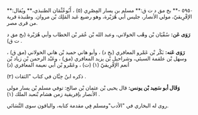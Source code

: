 ٥٩٥٠ -** بخ مق د ت ق:** مسلم بن يسار المِصْرِي (٥) ، أَبُوعُثْمَان الطنبذي،** ويُقال:** الإفْرِيقيّ، مولي الأنصار، جليس أبي هُرَيْرة، وهو رضيع عَبد المَلِك بْن مروان. وطنبذة قرية من قرى مصر.

**رَوَى عَن:** سُفْيَان بْن وهْب الخولاني، وعبد الله بْن عُمَر بْن الخطاب وأبي هُرَيْرة (بخ مق د ت ق) .

**رَوَى عَنه:** بَكْر بْن عَمْرو المعافري (بخ د) ، وأبو هاني حميد بْن هاني الخولاني (مق ق) ، وسهل بْن علقمة السبئي، وشراحيل بْن يزيد المعافري (مق) ، وعَبْد الرحمن بْن زياد بْن أنعم الإفْرِيقيّ (١) (ت) ، وعَمْرو بْن أَبي نعيمة المعافري (د)

ذكره ابنُ حِبَّان في كتاب "الثقات (٢) .

**وَقَال أبو سَعِيد بْن يونس:** قال يحيى بْن عثمان بْن صالح: توفي مسلم بْن يسار مولى الأنصار بإفريقية زمن هشام بْنعبد الملك (١) .

روى له البخاري في "الأدب"ومسلم فِي مقدمة كتابه، والباقون سوى النَّسَائي.